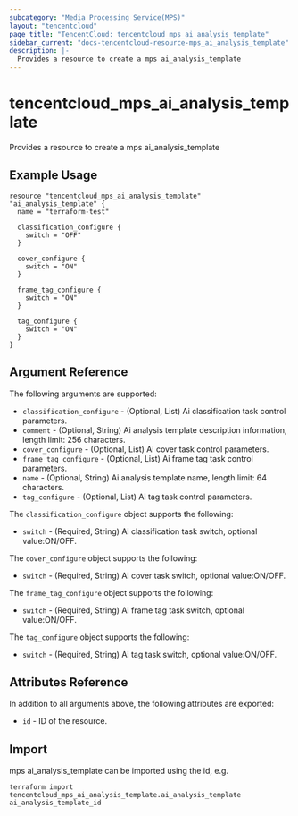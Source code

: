 ```yaml
---
subcategory: "Media Processing Service(MPS)"
layout: "tencentcloud"
page_title: "TencentCloud: tencentcloud_mps_ai_analysis_template"
sidebar_current: "docs-tencentcloud-resource-mps_ai_analysis_template"
description: |-
  Provides a resource to create a mps ai_analysis_template
---
```


# tencentcloud_mps_ai_analysis_template

Provides a resource to create a mps ai_analysis_template

## Example Usage

```hcl
resource "tencentcloud_mps_ai_analysis_template" "ai_analysis_template" {
  name = "terraform-test"

  classification_configure {
    switch = "OFF"
  }

  cover_configure {
    switch = "ON"
  }

  frame_tag_configure {
    switch = "ON"
  }

  tag_configure {
    switch = "ON"
  }
}
```

## Argument Reference

The following arguments are supported:

* `classification_configure` - (Optional, List) Ai classification task control parameters.
* `comment` - (Optional, String) Ai analysis template description information, length limit: 256 characters.
* `cover_configure` - (Optional, List) Ai cover task control parameters.
* `frame_tag_configure` - (Optional, List) Ai frame tag task control parameters.
* `name` - (Optional, String) Ai analysis template name, length limit: 64 characters.
* `tag_configure` - (Optional, List) Ai tag task control parameters.

The `classification_configure` object supports the following:

* `switch` - (Required, String) Ai classification task switch, optional value:ON/OFF.

The `cover_configure` object supports the following:

* `switch` - (Required, String) Ai cover task switch, optional value:ON/OFF.

The `frame_tag_configure` object supports the following:

* `switch` - (Required, String) Ai frame tag task switch, optional value:ON/OFF.

The `tag_configure` object supports the following:

* `switch` - (Required, String) Ai tag task switch, optional value:ON/OFF.

## Attributes Reference

In addition to all arguments above, the following attributes are exported:

* `id` - ID of the resource.




## Import

mps ai_analysis_template can be imported using the id, e.g.

```
terraform import tencentcloud_mps_ai_analysis_template.ai_analysis_template ai_analysis_template_id
```

